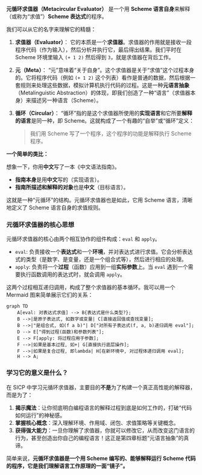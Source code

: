 
**元循环求值器（Metacircular Evaluator）** 是一个用 **Scheme 语言自身**来解释（或称为“求值”）**Scheme 表达式**的程序。

我们可以从它的名字来理解它的精髓：

1.  **求值器（Evaluator）**：
    它的本质是一个**求值器**。求值器的作用就是接收一段程序代码（作为输入），然后分析并执行它，最后得出结果。我们平时在 Scheme 环境里输入 `(+ 1 2)` 然后得到 `3`，就是求值器在背后工作。

2.  **元（Meta）**：
    “元”意味着“关于自身”。这个求值器是关于“求值”这个过程本身的。它将程序代码（例如 `(+ 1 2)` 这个列表）看作是普通的数据，然后根据一套规则来处理这些数据，模拟计算机执行代码的过程。这是一种**元语言抽象**（Metalinguistic Abstraction）的体现，即我们创造了一种“语言”（求值器本身）来描述另一种语言（Scheme）。

3.  **循环（Circular）**：
    “循环”指的是这个求值器所使用的**实现语言**和它所要**解释的语言**是同一种，即 Scheme。这就构成了一个有趣的“自举”或“循环”定义：

    > 我们用 Scheme 写了一个程序，这个程序的功能是解释执行 Scheme 程序。

**一个简单的类比：**

想象一下，你用**中文**写了一本《中文语法指南》。

  * **指南本身**是用**中文**写的（实现语言）。
  * **指南所描述和解释的对象**也是**中文**（目标语言）。

这就是一种“元循环”的结构。元循环求值器也是如此，它用 Scheme 语言，清晰地定义了 Scheme 语言自身的求值规则。

### 元循环求值器的核心思想

元循环求值器的核心由两个相互协作的组件构成：`eval` 和 `apply`。

  * `eval`: 负责接收一个**表达式**和一个**环境**，并对表达式进行求值。它会分析表达式的类型（是数字、是变量，还是一个组合式等），然后进行相应的处理。
  * `apply`: 负责将一个**过程**（函数）应用到一组**实际参数**上。当 `eval` 遇到一个需要执行函数调用的表达式时，就会调用 `apply`。

这两个过程相互递归调用，构成了整个求值器的基本循环。我可以用一个 Mermaid 图来简单展示它们的关系：

```mermaid
graph TD
    A[eval: 对表达式求值] --> B{表达式是什么类型?};
    B -->|是原子表达式, 如数字或变量| C[直接返回值或查找变量];
    B -->|"是组合式, 如(f a b)"| D["对所有子表达式(f, a, b)递归调用 eval"];
    D --> E["得到过程(函数)和参数列表"];
    E --> F[apply: 将过程应用于参数];
    F -->|如果是基本过程, 如+| G[直接执行底层操作];
    F -->|如果是复合过程, 即lambda| H[在新环境中, 对过程体递归调用 eval];
    H --> A;
```

### 学习它的意义是什么？

在 SICP 中学习元循环求值器，主要目的**不是**为了构建一个真正高性能的解释器，而是为了：

1.  **揭示魔法**：让你彻底明白编程语言的解释过程到底是如何工作的，打破“代码如何运行”的神秘感。
2.  **掌握核心概念**：深入理解环境、作用域、闭包、求值策略等关键概念。
3.  **获得强大能力**：一旦你理解了求值器，你就可以修改它，从而改变这门语言的行为，甚至创造出你自己的编程语言！这正是第四章标题“元语言抽象”的真谛。

简单来说，**元循环求值器是一个用 Scheme 编写的、能够解释运行 Scheme 代码的程序，它是我们理解语言工作原理的一面“镜子”。**